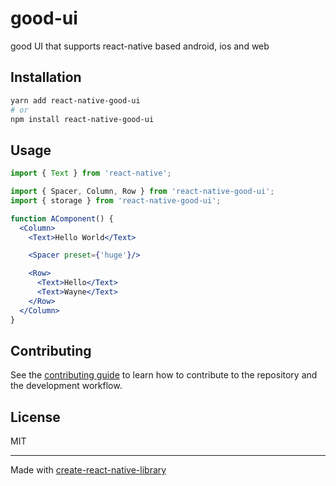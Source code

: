 # good-ui

good UI that supports react-native based android, ios and web

## Installation

```sh
yarn add react-native-good-ui
# or
npm install react-native-good-ui
```

## Usage

```jsx
import { Text } from 'react-native';

import { Spacer, Column, Row } from 'react-native-good-ui';
import { storage } from 'react-native-good-ui';

function AComponent() {
  <Column>
    <Text>Hello World</Text>

    <Spacer preset={'huge'}/>

    <Row>
      <Text>Hello</Text>
      <Text>Wayne</Text>
    </Row>
  </Column>
}
```

## Contributing

See the [contributing guide](CONTRIBUTING.md) to learn how to contribute to the repository and the development workflow.

## License

MIT

---

Made with [create-react-native-library](https://github.com/callstack/react-native-builder-bob)
